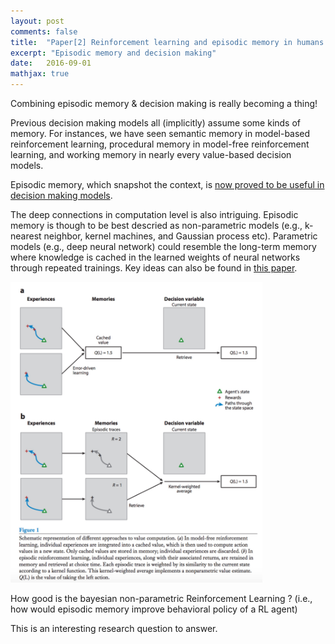 ```yaml
---
layout: post
comments: false
title:  "Paper[2] Reinforcement learning and episodic memory in humans and animals: an integrative framework"
excerpt: "Episodic memory and decision making"
date:   2016-09-01
mathjax: true
---
```


Combining episodic memory & decision making is really becoming a thing!

Previous decision making models all (implicitly) assume some kinds of memory. 
For instances, we have seen semantic memory in model-based reinforcement learning, procedural memory in model-free reinforcement learning, and working memory in nearly every value-based decision models.

Episodic memory, which snapshot the context, is [now proved to be useful in decision making models](http://www.ncbi.nlm.nih.gov/pubmed/26999046).

The deep connections in computation level is also intriguing. 
Episodic memory is though to be best descried as non-parametric models (e.g., k-nearest neighbor, kernel machines, and Gaussian process etc).
Parametric models (e.g., deep neural network) could resemble the long-term memory where knowledge is cached in the learned weights of neural networks through repeated trainings.
Key ideas can also be found in [this paper](http://gershmanlab.webfactional.com/pubs/GershmanDaw17.pdf).

<img src="/images/paper2_1" style="width: 80%; height: 80%; margin-left: auto; margin-right: auto;">


How good is the bayesian non-parametric Reinforcement Learning ? (i.e., how would episodic memory improve behavioral policy of a RL agent) 


This is an interesting research question to answer.


